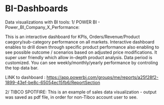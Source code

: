 # BI-Dashboards
Data visualizations with BI tools:
1/ POWER BI - Power_BI_Company_X_Performance: 

This is an interactive dashboard for KPIs, Orders/Revenue/Product caegory/sub-category performance on all markets.
Interactive dashboard enables to drill down through specific product performance also enabling to see possible outcome / scenarios based on adjusted price modifications.
It super user friendly which allow in-depth product analysis.
Data period is customized. You can see weekly/monthly/yearly performance by controling the top data bar. 

LINK to dashboard :   https://app.powerbi.com/groups/me/reports/a25f28f2-1899-43ef-be8c-65054ec15fb6/ReportSection

2/ TIBCO SPOTFIRE:
This is an example of sales data visualization - output was saved as pdf file, in order for non-Tibco account user to see. 
